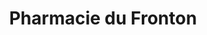---
title: "Pharmacie du Fronton"
url: /saint-martin-de-hinx/pharmacie-du-fronton/
shop: chimiste
---